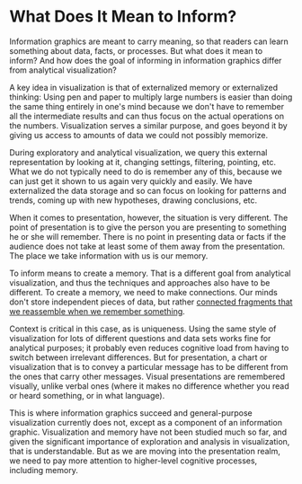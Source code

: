 # What Does It Mean to Inform?

Information graphics are meant to carry meaning, so that readers can learn something about data, facts, or processes. But what does it mean to inform? And how does the goal of informing in information graphics differ from analytical visualization?

A key idea in visualization is that of externalized memory or externalized thinking: Using pen and paper to multiply large numbers is easier than doing the same thing entirely in one's mind because we don't have to remember all the intermediate results and can thus focus on the actual operations on the numbers. Visualization serves a similar purpose, and goes beyond it by giving us access to amounts of data we could not possibly memorize.

During exploratory and analytical visualization, we query this external representation by looking at it, changing settings, filtering, pointing, etc. What we do not typically need to do is remember any of this, because we can just get it shown to us again very quickly and easily. We have externalized the data storage and so can focus on looking for patterns and trends, coming up with new hypotheses, drawing conclusions, etc.

When it comes to presentation, however, the situation is very different. The point of presentation is to give the person you are presenting to something he or she will remember. There is no point in presenting data or facts if the audience does not take at least some of them away from the presentation. The place we take information with us is our memory.

To inform means to create a memory. That is a different goal from analytical visualization, and thus the techniques and approaches also have to be different. To create a memory, we need to make connections. Our minds don't store independent pieces of data, but rather <a title="Want to Make A Chart Memorable? Add Junk" href="/blog/2011/want-to-make-chart-memorable-add-junk">connected fragments that we reassemble when we remember something</a>.

Context is critical in this case, as is uniqueness. Using the same style of visualization for lots of different questions and data sets works fine for analytical purposes; it probably even reduces cognitive load from having to switch between irrelevant differences. But for presentation, a chart or visualization that is to convey a particular message has to be different from the ones that carry other messages. Visual presentations are remembered visually, unlike verbal ones (where it makes no difference whether you read or heard something, or in what language).

This is where information graphics succeed and general-purpose visualization currently does not, except as a component of an information graphic. Visualization and memory have not been studied much so far, and given the significant importance of exploration and analysis in visualization, that is understandable. But as we are moving into the presentation realm, we need to pay more attention to higher-level cognitive processes, including memory.
